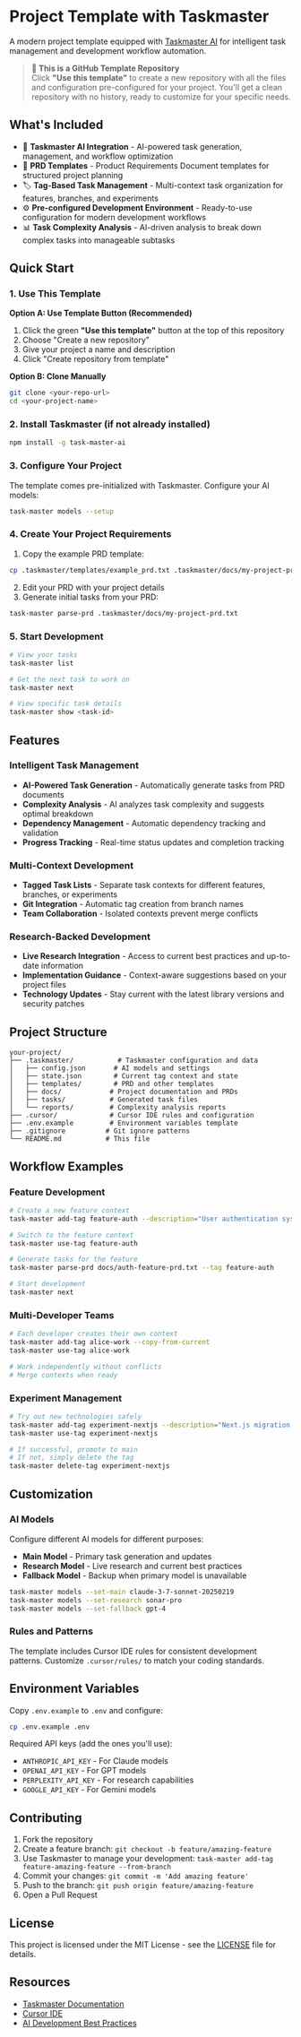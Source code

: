 # Project Template with Taskmaster

A modern project template equipped with [Taskmaster AI](https://github.com/taskmaster-ai/taskmaster) for intelligent task management and development workflow automation.

> **🎯 This is a GitHub Template Repository**  
> Click **"Use this template"** to create a new repository with all the files and configuration pre-configured for your project. You'll get a clean repository with no history, ready to customize for your specific needs.

## What's Included

- 🤖 **Taskmaster AI Integration** - AI-powered task generation, management, and workflow optimization
- 📝 **PRD Templates** - Product Requirements Document templates for structured project planning
- 🏷️ **Tag-Based Task Management** - Multi-context task organization for features, branches, and experiments
- ⚙️ **Pre-configured Development Environment** - Ready-to-use configuration for modern development workflows
- 📊 **Task Complexity Analysis** - AI-driven analysis to break down complex tasks into manageable subtasks

## Quick Start

### 1. Use This Template

**Option A: Use Template Button (Recommended)**
1. Click the green **"Use this template"** button at the top of this repository
2. Choose "Create a new repository"
3. Give your project a name and description
4. Click "Create repository from template"

**Option B: Clone Manually**
```bash
git clone <your-repo-url>
cd <your-project-name>
```

### 2. Install Taskmaster (if not already installed)
```bash
npm install -g task-master-ai
```

### 3. Configure Your Project
The template comes pre-initialized with Taskmaster. Configure your AI models:
```bash
task-master models --setup
```

### 4. Create Your Project Requirements
1. Copy the example PRD template:
```bash
cp .taskmaster/templates/example_prd.txt .taskmaster/docs/my-project-prd.txt
```

2. Edit your PRD with your project details
3. Generate initial tasks from your PRD:
```bash
task-master parse-prd .taskmaster/docs/my-project-prd.txt
```

### 5. Start Development
```bash
# View your tasks
task-master list

# Get the next task to work on
task-master next

# View specific task details
task-master show <task-id>
```

## Features

### Intelligent Task Management
- **AI-Powered Task Generation** - Automatically generate tasks from PRD documents
- **Complexity Analysis** - AI analyzes task complexity and suggests optimal breakdown
- **Dependency Management** - Automatic dependency tracking and validation
- **Progress Tracking** - Real-time status updates and completion tracking

### Multi-Context Development
- **Tagged Task Lists** - Separate task contexts for different features, branches, or experiments
- **Git Integration** - Automatic tag creation from branch names
- **Team Collaboration** - Isolated contexts prevent merge conflicts

### Research-Backed Development
- **Live Research Integration** - Access to current best practices and up-to-date information
- **Implementation Guidance** - Context-aware suggestions based on your project files
- **Technology Updates** - Stay current with the latest library versions and security patches

## Project Structure

```
your-project/
├── .taskmaster/           # Taskmaster configuration and data
│   ├── config.json       # AI models and settings
│   ├── state.json        # Current tag context and state
│   ├── templates/        # PRD and other templates
│   ├── docs/            # Project documentation and PRDs
│   ├── tasks/           # Generated task files
│   └── reports/         # Complexity analysis reports
├── .cursor/             # Cursor IDE rules and configuration
├── .env.example         # Environment variables template
├── .gitignore          # Git ignore patterns
└── README.md           # This file
```

## Workflow Examples

### Feature Development
```bash
# Create a new feature context
task-master add-tag feature-auth --description="User authentication system"

# Switch to the feature context
task-master use-tag feature-auth

# Generate tasks for the feature
task-master parse-prd docs/auth-feature-prd.txt --tag feature-auth

# Start development
task-master next
```

### Multi-Developer Teams
```bash
# Each developer creates their own context
task-master add-tag alice-work --copy-from-current
task-master use-tag alice-work

# Work independently without conflicts
# Merge contexts when ready
```

### Experiment Management
```bash
# Try out new technologies safely
task-master add-tag experiment-nextjs --description="Next.js migration experiment"
task-master use-tag experiment-nextjs

# If successful, promote to main
# If not, simply delete the tag
task-master delete-tag experiment-nextjs
```

## Customization

### AI Models
Configure different AI models for different purposes:
- **Main Model** - Primary task generation and updates
- **Research Model** - Live research and current best practices
- **Fallback Model** - Backup when primary model is unavailable

```bash
task-master models --set-main claude-3-7-sonnet-20250219
task-master models --set-research sonar-pro
task-master models --set-fallback gpt-4
```

### Rules and Patterns
The template includes Cursor IDE rules for consistent development patterns. Customize `.cursor/rules/` to match your coding standards.

## Environment Variables

Copy `.env.example` to `.env` and configure:
```bash
cp .env.example .env
```

Required API keys (add the ones you'll use):
- `ANTHROPIC_API_KEY` - For Claude models
- `OPENAI_API_KEY` - For GPT models  
- `PERPLEXITY_API_KEY` - For research capabilities
- `GOOGLE_API_KEY` - For Gemini models

## Contributing

1. Fork the repository
2. Create a feature branch: `git checkout -b feature/amazing-feature`
3. Use Taskmaster to manage your development: `task-master add-tag feature-amazing-feature --from-branch`
4. Commit your changes: `git commit -m 'Add amazing feature'`
5. Push to the branch: `git push origin feature/amazing-feature`
6. Open a Pull Request

## License

This project is licensed under the MIT License - see the [LICENSE](LICENSE) file for details.

## Resources

- [Taskmaster Documentation](https://github.com/taskmaster-ai/taskmaster)
- [Cursor IDE](https://cursor.sh/)
- [AI Development Best Practices](https://docs.taskmaster.dev/best-practices)
